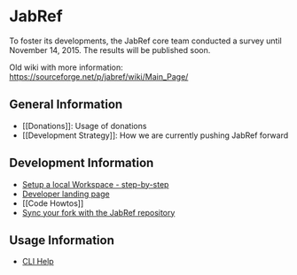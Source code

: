 # JabRef

To foster its developments, the JabRef core team conducted a survey until November 14, 2015.
The results will be published soon.

Old wiki with more information: https://sourceforge.net/p/jabref/wiki/Main_Page/

## General Information
* [[Donations]]: Usage of donations
* [[Development Strategy]]: How we are currently pushing JabRef forward

## Development Information

 * [Setup a local Workspace - step-by-step](Guidelines-for-setting-up-a-local-workspace)
 * [Developer landing page](https://sourceforge.net/p/jabref/wiki/Developing_and_extending_JabRef/)
 * [[Code Howtos]]
 * [Sync your fork with the JabRef repository](https://help.github.com/articles/syncing-a-fork/)

## Usage Information

 * [CLI Help](CLI-help)